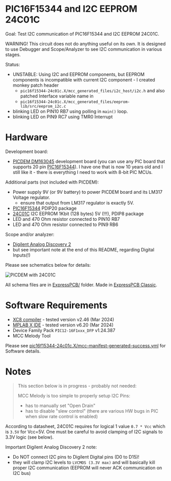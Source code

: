 # PIC16F15344 and I2C EEPROM 24C01C

Goal: Test I2C communication of PIC16F15344 and I2C EEPROM 24C01C.

WARNING! This circuit does not do anything useful on its own. It is designed
to use Debugger and Scope/Analyzer to see I2C communication in various stages.

Status:
- UNSTABLE: Using I2C and EEPROM components, but EEPROM components is incompatible
  with current I2C component - I created monkey patch header
  - `pic16f15344-24c01c.X/mcc_generated_files/i2c_host/i2c.h`
  and also patched Interface variable name in
  - `pic16f15344-24c01c.X/mcc_generated_files/eeprom-lib/src/eeprom_i2c.c`
- blinking LED on PIN10 RB7 using polling in `main()` loop.
- blinking LED on PIN9 RC7 using TMR0 Interrupt

# Hardware

Development board:
- [PICDEM DM163045][DM163045] development board (you can use any PIC board that
  supports 20 pin [PIC16F15344][PIC16F15344]). I have one that is now 10 years old
  and I still like it - there is everything I need to work with 8-bit PIC MCUs.

Additional parts (not included with PICDEM):
- Power supply 9V (or 9V battery) to power PICDEM board and its LM317 Voltage
  regulator.
  - ensure that output from LM317 regulator is exactly 5V.
- [PIC16F15344][PIC16F15344] PDIP20 package
- [24C01C][24C01C] I2C EEPROM 1Kbit (128 bytes) 5V (!!!), PDIP8 package
- LED and 470 Ohm resistor connected to PIN10 RB7
- LED and 470 Ohm resistor connected to PIN9 RB6

Scope and/or analyzer:
- [Digilent Analog Discovery 2][Digilent Analog Discovery 2]
- but see important note at the end of this README, regarding Digital Inputs(!)

Please see schematics below for details:

![PICDEM with 24C01C](ExpressPCB/pic16f-24c01c.png)

All schema files are in [ExpressPCB/](ExpressPCB/) folder.  Made
in [ExpressPCB Classic][ExpressPCB Classic].


# Software Requirements

* [XC8 compiler][XC compilers] - tested version v2.46 (Mar 2024)
* [MPLAB X IDE][MPLAB X IDE] - tested version v6.20 (Mar 2024)
* Device Family Pack `PIC12-16F1xxx_DFP` v1.24.387
* MCC Melody Tool

Please see [pic16f15344-24c01c.X/mcc-manifest-generated-success.yml](https://github.com/hpaluch/pic16f15344-24c01c/blob/master/pic16f15344-24c01c.X/mcc-manifest-generated-success.yml)
for Software details.

# Notes

> This section below is in progress - probably not needed:
> 
> MCC Melody is too simple to properly setup I2C Pins:
> 
> - has to manually set "Open Drain"
> - has to disable "slew control" (there are various HW bugs in PIC when slow rate control
>   is enabled)

According to datasheet, 24C01C requires for logical 1 value `0.7 * Vcc` which is `3.5V` for
Vcc=5V. One must be careful to avoid clamping of I2C signals to 3.3V logic (see below).

Important Digilent Analog Discovery 2 note:
- Do NOT connect I2C pins to Digilent Digital pins (D0 to D15)! 
- they will clamp I2C levels to `LVCMOS (3.3V max)` and will basically kill proper
  I2C communication (EEPROM will never ACK communication on I2C bus)

[XC compilers]: https://www.microchip.com/mplab/compilers
[MPLAB X IDE]: https://www.microchip.com/mplab/mplab-x-ide
[DM163045]: https://www.microchip.com/en-us/development-tool/dm163045 
[PIC16F15344]: https://www.microchip.com/en-us/product/PIC16F15344
[24C01C]: https://www.microchip.com/en-us/product/24c01c
[Digilent Analog Discovery 2]: https://store.digilentinc.com/analog-discovery-2-100msps-usb-oscilloscope-logic-analyzer-and-variable-power-supply/
[ExpressPCB Classic]: https://www.expresspcb.com/expresspcb-classic-pcb-layout-software/

